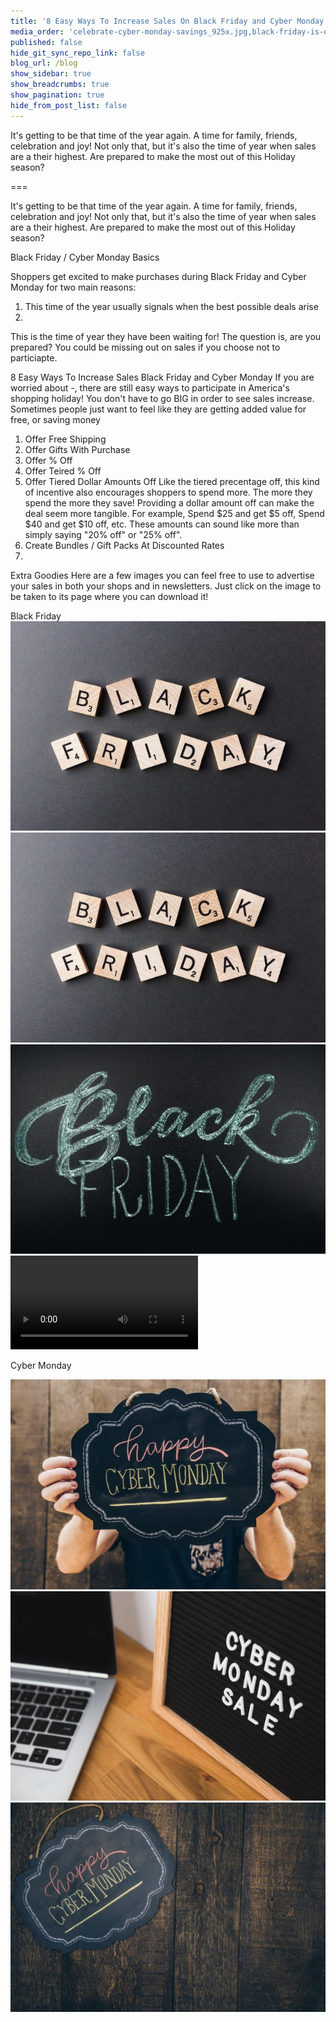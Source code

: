 ```yaml
---
title: '8 Easy Ways To Increase Sales On Black Friday and Cyber Monday'
media_order: 'celebrate-cyber-monday-savings_925x.jpg,black-friday-is-on.mp4,online-shopping-sale_925x.jpg,black-friday-in-chalk_925x.jpg,black-friday-deals_925x.jpg,black-friday-2925476_1920.jpg,cyber-monday-sale-sign-by-computer_925x.jpg'
published: false
hide_git_sync_repo_link: false
blog_url: /blog
show_sidebar: true
show_breadcrumbs: true
show_pagination: true
hide_from_post_list: false
---
```


It's getting to be that time of the year again. A time for family, friends, celebration and joy! Not only that, but it's also the time of year when sales are a their highest. Are prepared to make the most out of this Holiday season? 

===

It's getting to be that time of the year again. A time for family, friends, celebration and joy! Not only that, but it's also the time of year when sales are a their highest. Are prepared to make the most out of this Holiday season? 

Black Friday / Cyber Monday Basics 

Shoppers get excited to make purchases during Black Friday and Cyber Monday for two main reasons:

1. This time of the year usually signals when the best possible deals arise
2. 

This is the time of year they have been waiting for! The question is, are you prepared? You could be missing out on sales if you choose not to particiapte. 

8 Easy Ways To Increase Sales Black Friday and Cyber Monday
If you are worried about -, there are still easy ways to participate in America's shopping holiday! You don't have to go BIG in order to see sales increase. Sometimes people just want to feel like they are getting added value for free, or saving money

1. Offer Free Shipping 
2. Offer Gifts With Purchase 
3. Offer % Off 
4. Offer Teired % Off
5. Offer Tiered Dollar Amounts Off
Like the tiered precentage off, this kind of incentive also encourages shoppers to spend more. The more they spend the more they save! Providing a dollar amount off can make the deal seem more tangible. For example, Spend $25 and get $5 off, Spend $40 and get $10 off, etc. These amounts can sound like more than simply saying "20% off" or "25% off".
6. Create Bundles / Gift Packs At Discounted Rates 
7. 

Extra Goodies
Here are a few images you can feel free to use to advertise your sales in both your shops and in newsletters. Just click on the image to be taken to its page where you can download it!

Black Friday
![](black-friday-2925476_1920.jpg)
![](black-friday-2925476_1920.jpg)
![](black-friday-in-chalk_925x.jpg)
![](black-friday-is-on.mp4)

Cyber Monday

![](celebrate-cyber-monday-savings_925x.jpg)
![](cyber-monday-sale-sign-by-computer_925x.jpg)
![](online-shopping-sale_925x.jpg)